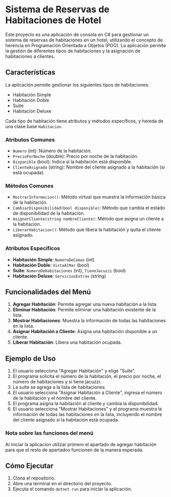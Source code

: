# Sistema de Reservas de Habitaciones de Hotel

Este proyecto es una aplicación de consola en C# para gestionar un sistema de reservas de habitaciones en un hotel, utilizando el concepto de herencia en Programación Orientada a Objetos (POO). La aplicación permite la gestión de diferentes tipos de habitaciones y la asignación de habitaciones a clientes.

## Características

La aplicación permite gestionar los siguientes tipos de habitaciones:
- Habitación Simple
- Habitación Doble
- Suite
- Habitación Deluxe

Cada tipo de habitación tiene atributos y métodos específicos, y hereda de una clase base `Habitacion`.

### Atributos Comunes

- `Numero` (int): Número de la habitación.
- `PrecioPorNoche` (double): Precio por noche de la habitación.
- `Disponible` (bool): Indica si la habitación está disponible.
- `ClienteAsignado` (string): Nombre del cliente asignado a la habitación (si está ocupada).

### Métodos Comunes

- `MostrarInformacion()`: Método virtual que muestra la información básica de la habitación.
- `CambiarDisponibilidad(bool disponible)`: Método que cambia el estado de disponibilidad de la habitación.
- `AsignarCliente(string nombreCliente)`: Método que asigna un cliente a la habitación.
- `LiberarHabitacion()`: Método que libera la habitación y quita el cliente asignado.

### Atributos Específicos

- **Habitación Simple**: `NumeroDeCamas` (int)
- **Habitación Doble**: `VistaAlMar` (bool)
- **Suite**: `NumeroDeHabitaciones` (int), `TieneJacuzzi` (bool)
- **Habitación Deluxe**: `ServiciosExtras` (string)

## Funcionalidades del Menú

1. **Agregar Habitación**: Permite agregar una nueva habitación a la lista.
2. **Eliminar Habitación**: Permite eliminar una habitación existente de la lista.
3. **Mostrar Habitaciones**: Muestra la información de todas las habitaciones en la lista.
4. **Asignar Habitación a Cliente**: Asigna una habitación disponible a un cliente.
5. **Liberar Habitación**: Libera una habitación ocupada.

## Ejemplo de Uso

1. El usuario selecciona "Agregar Habitación" y elige "Suite".
2. El programa solicita el número de la habitación, el precio por noche, el número de habitaciones y si tiene jacuzzi.
3. La suite se agrega a la lista de habitaciones.
4. El usuario selecciona "Asignar Habitación a Cliente", ingresa el número de la habitación y el nombre del cliente.
5. El programa asigna la habitación al cliente y cambia la disponibilidad.
6. El usuario selecciona "Mostrar Habitaciones" y el programa muestra la información de todas las habitaciones en la lista, incluyendo el nombre del cliente asignado si la habitación está ocupada.
### Nota sobre las funciones del menú

Al iniciar la aplicacion utilizar primero el apartado de agregar habitación para que el resto de apartados funcionen de la manera esperada.

## Cómo Ejecutar

1. Clona el repositorio.
2. Abre una terminal en el directorio del proyecto.
3. Ejecuta el comando `dotnet run` para iniciar la aplicación.

